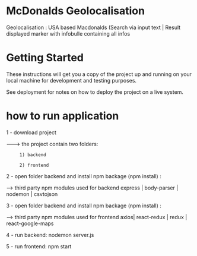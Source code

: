 # McDonalds Geolocalisation
Geolocalisation : USA based Macdonalds  (Search via input text | Result displayed marker with infobulle containing all infos
# Getting Started
These instructions will get you a copy of the project up and running on your local machine for development and testing purposes. 

See deployment for notes on how to deploy the project on a live system.
# how to run application
1 - download project 

---> the project contain two folders:


         1) backend  
  
         2) frontend
        
2 - open folder backend and install npm backage (npm install) :

--> third party npm modules used for backend express | body-parser | nodemon | csvtojson

3 - open folder backend and install npm backage (npm install) :

--> third party npm modules used for frontend axios| react-redux | redux | react-google-maps

4 - run backend: nodemon server.js

5 - run frontend: npm start



  
